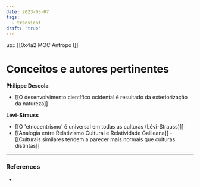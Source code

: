 ```yaml
---
date: 2023-05-07
tags:
  - transient
draft: 'true'
---
```

up:: [[0x4a2 MOC Antropo I]]

# Conceitos e autores pertinentes
**Philippe Descola**
- [[O desenvolvimento científico ocidental é resultado da exteriorização da natureza]]

**Lévi-Strauss**
- [[O 'etnocentrismo' é universal em todas as culturas (Lévi-Strauss)]]
- [[Analogia entre Relativismo Cultural e Relatividade Galileana]]
		- [[Culturais similares tendem a parecer mais normais que culturas distintas]]





---
### References
- 